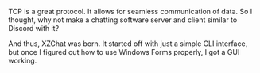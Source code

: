 TCP is a great protocol. It allows for seamless communication of data. So I thought, why not make a chatting software server and client similar to Discord with it?

And thus, XZChat was born. It started off with just a simple CLI interface, but once I figured out how to use Windows Forms properly, I got a GUI working.
